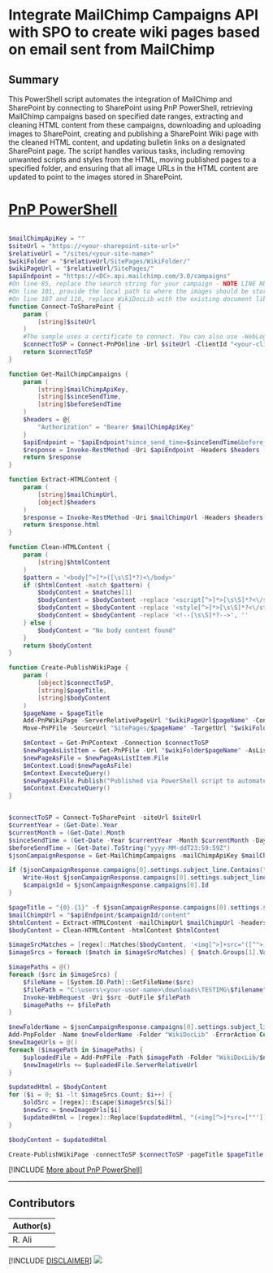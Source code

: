 

# Integrate MailChimp Campaigns API with SPO to create wiki pages based on email sent from MailChimp


## Summary

This PowerShell script automates the integration of MailChimp and SharePoint by connecting to SharePoint using PnP PowerShell, retrieving MailChimp campaigns based on specified date ranges, extracting and cleaning HTML content from these campaigns, downloading and uploading images to SharePoint, creating and publishing a SharePoint Wiki page with the cleaned HTML content, and updating bulletin links on a designated SharePoint page. The script handles various tasks, including removing unwanted scripts and styles from the HTML, moving published pages to a specified folder, and ensuring that all image URLs in the HTML content are updated to point to the images stored in SharePoint. 

# [PnP PowerShell](#tab/pnpps)

```powershell

$mailChimpApiKey = ""
$siteUrl = "https://<your-sharepoint-site-url>"
$relativeUrl = "/sites/<your-site-name>"
$wikiFolder = "$relativeUrl/SitePages/WikiFolder/"
$wikiPageUrl = "$relativeUrl/SitePages/"
$apiEndpoint = "https://<DC>.api.mailchimp.com/3.0/campaigns"
#On line 85, replace the search string for your campaign - NOTE LINE NUMBERS MAY CHANGE
#On line 101, provide the local path to where the images should be stored for later upload to SPO
#On line 107 and 110, replace WikiDocLib with the existing document library on SPO to store images
function Connect-ToSharePoint {
    param (
        [string]$siteUrl
    )
    #The sample uses a certificate to connect. You can also use -WebLogin but -Interactive is no longer supported
    $connectToSP = Connect-PnPOnline -Url $siteUrl -ClientId "<your-client-id>" -Thumbprint "<your-thumbprint>" -Tenant "<your-tenant-id>" -ReturnConnection
    return $connectToSP
}

function Get-MailChimpCampaigns {
    param (
        [string]$mailChimpApiKey,
        [string]$sinceSendTime,
        [string]$beforeSendTime
    )
    $headers = @{
        "Authorization" = "Bearer $mailChimpApiKey"
    }
    $apiEndpoint = "$apiEndpoint?since_send_time=$sinceSendTime&before_send_time=$beforeSendTime&sort_field=send_time&sort_dir=DESC&status=sent"
    $response = Invoke-RestMethod -Uri $apiEndpoint -Headers $headers -Method Get
    return $response
}

function Extract-HTMLContent {
    param (
        [string]$mailChimpUrl,
        [object]$headers
    )
    $response = Invoke-RestMethod -Uri $mailChimpUrl -Headers $headers -Method Get
    return $response.html
}

function Clean-HTMLContent {
    param (
        [string]$htmlContent
    )
    $pattern = '<body[^>]*>([\s\S]*?)<\/body>'
    if ($htmlContent -match $pattern) {
        $bodyContent = $matches[1]
        $bodyContent = $bodyContent -replace '<script[^>]*>[\s\S]*?<\/script>', ''
        $bodyContent = $bodyContent -replace '<style[^>]*>[\s\S]*?<\/style>', ''
        $bodyContent = $bodyContent -replace '<!--[\s\S]*?-->', ''
    } else {
        $bodyContent = "No body content found"
    }
    return $bodyContent
}

function Create-PublishWikiPage {
    param (
        [object]$connectToSP,
        [string]$pageTitle,
        [string]$bodyContent
    )
    $pageName = $pageTitle
    Add-PnPWikiPage -ServerRelativePageUrl "$wikiPageUrl$pageName" -Content $bodyContent -Connection $connectToSP
    Move-PnPFile -SourceUrl "SitePages/$pageName" -TargetUrl "$wikiFolder$pageName" -Overwrite -Force -Connection $connectToSP

    $mContext = Get-PnPContext -Connection $connectToSP
    $newPageAsListItem = Get-PnPFile -Url "$wikiFolder$pageName" -AsListItem -Connection $connectToSP
    $newPageAsFile = $newPageAsListItem.File
    $mContext.Load($newPageAsFile)
    $mContext.ExecuteQuery()
    $newPageAsFile.Publish("Published via PowerShell script to automate")
    $mContext.ExecuteQuery()
}


$connectToSP = Connect-ToSharePoint -siteUrl $siteUrl
$currentYear = (Get-Date).Year
$currentMonth = (Get-Date).Month
$sinceSendTime = (Get-Date -Year $currentYear -Month $currentMonth -Day 1).ToString("yyyy-MM-ddTHH:mm:ssZ")
$beforeSendTime = (Get-Date).ToString("yyyy-MM-ddT23:59:59Z")
$jsonCampaignResponse = Get-MailChimpCampaigns -mailChimpApiKey $mailChimpApiKey -sinceSendTime $sinceSendTime -beforeSendTime $beforeSendTime

if ($jsonCampaignResponse.campaigns[0].settings.subject_line.Contains("<REPLACE WITH STRING TO FIND ON MC>")) {
    Write-Host $jsonCampaignResponse.campaigns[0].settings.subject_line
    $campaignId = $jsonCampaignResponse.campaigns[0].Id
}

$pageTitle = "{0}.{1}" -f $jsonCampaignResponse.campaigns[0].settings.subject_line, "aspx"
$mailChimpUrl = "$apiEndpoint/$campaignId/content"
$htmlContent = Extract-HTMLContent -mailChimpUrl $mailChimpUrl -headers $headers
$bodyContent = Clean-HTMLContent -htmlContent $htmlContent

$imageSrcMatches = [regex]::Matches($bodyContent, '<img[^>]+src="([^">]+)"')
$imageSrcs = foreach ($match in $imageSrcMatches) { $match.Groups[1].Value }

$imagePaths = @()
foreach ($src in $imageSrcs) {
    $fileName = [System.IO.Path]::GetFileName($src)
    $filePath = "C:\users\<your-user-name>\downloads\TESTIMG\$filename"
    Invoke-WebRequest -Uri $src -OutFile $filePath
    $imagePaths += $filePath
}

$newFolderName = $jsonCampaignResponse.campaigns[0].settings.subject_line
Add-PnpFolder -Name $newFolderName -Folder "WikiDocLib" -ErrorAction Continue -Connection $connectToSP
$newImageUrls = @()
foreach ($imagePath in $imagePaths) {
    $uploadedFile = Add-PnPFile -Path $imagePath -Folder "WikiDocLib/$newFolderName" -Connection $connectToSP
    $newImageUrls += $uploadedFile.ServerRelativeUrl
}

$updatedHtml = $bodyContent
for ($i = 0; $i -lt $imageSrcs.Count; $i++) {
    $oldSrc = [regex]::Escape($imageSrcs[$i])
    $newSrc = $newImageUrls[$i]
    $updatedHtml = [regex]::Replace($updatedHtml, "(<img[^>]*src=[""'])$oldSrc([""'][^>]*>)", "`$1$newSrc`$2")
}

$bodyContent = $updatedHtml

Create-PublishWikiPage -connectToSP $connectToSP -pageTitle $pageTitle -bodyContent $bodyContent

```
[!INCLUDE [More about PnP PowerShell](../../docfx/includes/MORE-PNPPS.md)]
***


## Contributors

| Author(s) |
|-----------|
| R. Ali |

[!INCLUDE [DISCLAIMER](../../docfx/includes/DISCLAIMER.md)]
<img src="https://m365-visitor-stats.azurewebsites.net/script-samples/scripts/spo-mailchimp-integration" aria-hidden="true" />
